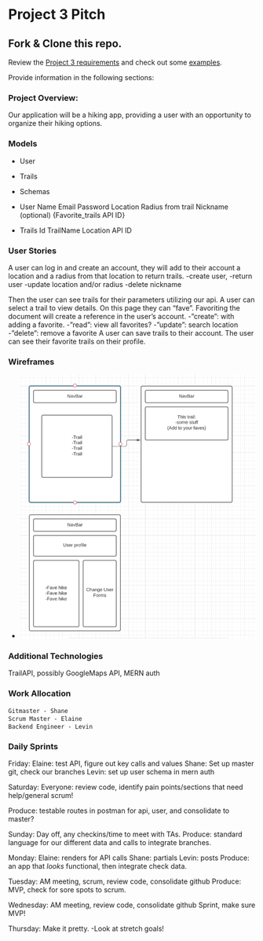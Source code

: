 # Project 3 Pitch

## Fork & Clone this repo.

Review the [Project 3 requirements](https://tmdarneille.gitbook.io/sei-ga-sea/11-projects/project-3#project-feedback-evaluation) and check out some [examples](https://tmdarneille.gitbook.io/sei-ga-sea/11-projects/past-projects/project3).

Provide information in the following sections:


### Project Overview:
Our application will be a hiking app, providing a user with an opportunity to organize their hiking options. 

### Models
- User
- Trails

- Schemas
- User
	Name
	Email
	Password
	Location
	Radius from trail
	Nickname (optional)
{Favorite_trails
		API ID}
- Trails
	Id
	TrailName
	Location
	API ID

### User Stories

A user can log in and create an account, they will add to their account a location and a radius from that location to return trails.
-create user,
-return user 
-update location and/or radius
-delete nickname
	
Then the user can see trails for their parameters utilizing our api.
A user can select a trail to view details. On this page they can “fave”.
Favoriting the document will create a reference in the user’s account.
	-”create”: with adding a favorite.
	-”read”:  view all favorites?
	-”update”: search location
	-”delete”: remove a favorite
A user can save trails to their account.
The user can see their favorite trails on their profile.

### Wireframes
- ![image](Screenshot.png)


### Additional Technologies
TrailAPI, possibly GoogleMaps API, MERN auth

### Work Allocation
	Gitmaster - Shane
	Scrum Master - Elaine
	Backend Engineer - Levin


### Daily Sprints

Friday: 
Elaine: test API, figure out key calls and values
Shane: Set up master git, check our branches
Levin: set up user schema in mern auth

Saturday:
Everyone: review code, identify pain points/sections that need help/general scrum!

Produce: testable routes in postman for api, user, and consolidate to master?

Sunday:
Day off, any checkins/time to meet with TAs.
Produce: standard language for our different data and calls to integrate branches.

Monday:
Elaine: renders for API calls
Shane: partials
Levin: posts
Produce: an app that *looks* functional, then integrate check data.

Tuesday:
AM meeting, scrum, review code, consolidate github
Produce: MVP, check for sore spots to scrum.

Wednesday:
AM meeting, review code, consolidate github
Sprint, make sure MVP!

Thursday:
Make it pretty.
-Look at stretch goals!
